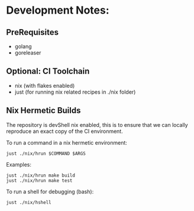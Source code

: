 # Development Notes:

## PreRequisites

* golang
* goreleaser

## Optional: CI Toolchain

* nix (with flakes enabled)
* just (for running nix related recipes in ./nix folder)

## Nix Hermetic Builds

The repository is devShell nix enabled, this is to ensure that we can locally reproduce an exact copy of the CI environment.

To run a command in a nix hermetic environment:

```
just ./nix/hrun $COMMAND $ARGS
```

Examples:

```
just ./nix/hrun make build
just ./nix/hrun make test
```

To run a shell for debugging (bash):

```
just ./nix/hshell
```

